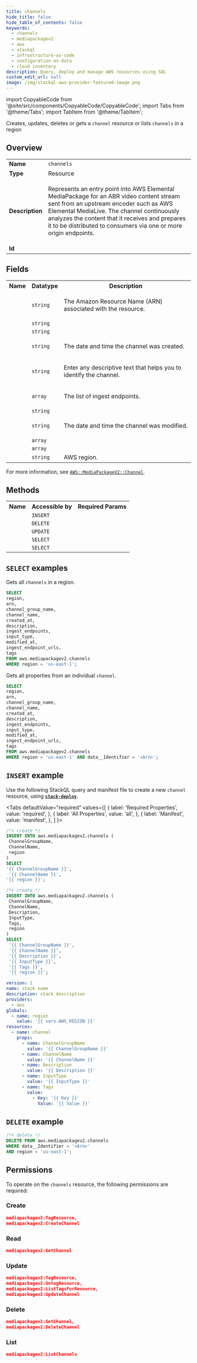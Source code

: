 ```yaml
---
title: channels
hide_title: false
hide_table_of_contents: false
keywords:
  - channels
  - mediapackagev2
  - aws
  - stackql
  - infrastructure-as-code
  - configuration-as-data
  - cloud inventory
description: Query, deploy and manage AWS resources using SQL
custom_edit_url: null
image: /img/stackql-aws-provider-featured-image.png
---
```


import CopyableCode from '@site/src/components/CopyableCode/CopyableCode';
import Tabs from '@theme/Tabs';
import TabItem from '@theme/TabItem';

Creates, updates, deletes or gets a <code>channel</code> resource or lists <code>channels</code> in a region

## Overview
<table>
<tbody>
<tr><td><b>Name</b></td><td><code>channels</code></td></tr>
<tr><td><b>Type</b></td><td>Resource</td></tr>
<tr><td><b>Description</b></td><td><p>Represents an entry point into AWS Elemental MediaPackage for an ABR video content stream sent from an upstream encoder such as AWS Elemental MediaLive. The channel continuously analyzes the content that it receives and prepares it to be distributed to consumers via one or more origin endpoints.</p></td></tr>
<tr><td><b>Id</b></td><td><CopyableCode code="aws.mediapackagev2.channels" /></td></tr>
</tbody>
</table>

## Fields
<table>
<tbody>
<tr><th>Name</th><th>Datatype</th><th>Description</th></tr><tr><td><CopyableCode code="arn" /></td><td><code>string</code></td><td><p>The Amazon Resource Name (ARN) associated with the resource.</p></td></tr>
<tr><td><CopyableCode code="channel_group_name" /></td><td><code>string</code></td><td></td></tr>
<tr><td><CopyableCode code="channel_name" /></td><td><code>string</code></td><td></td></tr>
<tr><td><CopyableCode code="created_at" /></td><td><code>string</code></td><td><p>The date and time the channel was created.</p></td></tr>
<tr><td><CopyableCode code="description" /></td><td><code>string</code></td><td><p>Enter any descriptive text that helps you to identify the channel.</p></td></tr>
<tr><td><CopyableCode code="ingest_endpoints" /></td><td><code>array</code></td><td><p>The list of ingest endpoints.</p></td></tr>
<tr><td><CopyableCode code="input_type" /></td><td><code>string</code></td><td></td></tr>
<tr><td><CopyableCode code="modified_at" /></td><td><code>string</code></td><td><p>The date and time the channel was modified.</p></td></tr>
<tr><td><CopyableCode code="ingest_endpoint_urls" /></td><td><code>array</code></td><td></td></tr>
<tr><td><CopyableCode code="tags" /></td><td><code>array</code></td><td></td></tr>
<tr><td><CopyableCode code="region" /></td><td><code>string</code></td><td>AWS region.</td></tr>
</tbody>
</table>

For more information, see <a href="https://docs.aws.amazon.com/AWSCloudFormation/latest/UserGuide/aws-resource-mediapackagev2-channel.html"><code>AWS::MediaPackageV2::Channel</code></a>.

## Methods

<table>
<tbody>
  <tr>
    <th>Name</th>
    <th>Accessible by</th>
    <th>Required Params</th>
  </tr>
  <tr>
    <td><CopyableCode code="create_resource" /></td>
    <td><code>INSERT</code></td>
    <td><CopyableCode code="ChannelGroupName, ChannelName, region" /></td>
  </tr>
  <tr>
    <td><CopyableCode code="delete_resource" /></td>
    <td><code>DELETE</code></td>
    <td><CopyableCode code="data__Identifier, region" /></td>
  </tr>
  <tr>
    <td><CopyableCode code="update_resource" /></td>
    <td><code>UPDATE</code></td>
    <td><CopyableCode code="data__Identifier, data__PatchDocument, region" /></td>
  </tr>
  <tr>
    <td><CopyableCode code="list_resources" /></td>
    <td><code>SELECT</code></td>
    <td><CopyableCode code="region" /></td>
  </tr>
  <tr>
    <td><CopyableCode code="get_resource" /></td>
    <td><code>SELECT</code></td>
    <td><CopyableCode code="data__Identifier, region" /></td>
  </tr>
</tbody>
</table>

## `SELECT` examples
Gets all <code>channels</code> in a region.
```sql
SELECT
region,
arn,
channel_group_name,
channel_name,
created_at,
description,
ingest_endpoints,
input_type,
modified_at,
ingest_endpoint_urls,
tags
FROM aws.mediapackagev2.channels
WHERE region = 'us-east-1';
```
Gets all properties from an individual <code>channel</code>.
```sql
SELECT
region,
arn,
channel_group_name,
channel_name,
created_at,
description,
ingest_endpoints,
input_type,
modified_at,
ingest_endpoint_urls,
tags
FROM aws.mediapackagev2.channels
WHERE region = 'us-east-1' AND data__Identifier = '<Arn>';
```

## `INSERT` example

Use the following StackQL query and manifest file to create a new <code>channel</code> resource, using [__`stack-deploy`__](https://pypi.org/project/stack-deploy/).

<Tabs
    defaultValue="required"
    values={[
      { label: 'Required Properties', value: 'required', },
      { label: 'All Properties', value: 'all', },
      { label: 'Manifest', value: 'manifest', },
    ]
}>
<TabItem value="required">

```sql
/*+ create */
INSERT INTO aws.mediapackagev2.channels (
 ChannelGroupName,
 ChannelName,
 region
)
SELECT 
'{{ ChannelGroupName }}',
 '{{ ChannelName }}',
'{{ region }}';
```
</TabItem>
<TabItem value="all">

```sql
/*+ create */
INSERT INTO aws.mediapackagev2.channels (
 ChannelGroupName,
 ChannelName,
 Description,
 InputType,
 Tags,
 region
)
SELECT 
 '{{ ChannelGroupName }}',
 '{{ ChannelName }}',
 '{{ Description }}',
 '{{ InputType }}',
 '{{ Tags }}',
 '{{ region }}';
```
</TabItem>
<TabItem value="manifest">

```yaml
version: 1
name: stack name
description: stack description
providers:
  - aws
globals:
  - name: region
    value: '{{ vars.AWS_REGION }}'
resources:
  - name: channel
    props:
      - name: ChannelGroupName
        value: '{{ ChannelGroupName }}'
      - name: ChannelName
        value: '{{ ChannelName }}'
      - name: Description
        value: '{{ Description }}'
      - name: InputType
        value: '{{ InputType }}'
      - name: Tags
        value:
          - Key: '{{ Key }}'
            Value: '{{ Value }}'

```
</TabItem>
</Tabs>

## `DELETE` example

```sql
/*+ delete */
DELETE FROM aws.mediapackagev2.channels
WHERE data__Identifier = '<Arn>'
AND region = 'us-east-1';
```

## Permissions

To operate on the <code>channels</code> resource, the following permissions are required:

### Create
```json
mediapackagev2:TagResource,
mediapackagev2:CreateChannel
```

### Read
```json
mediapackagev2:GetChannel
```

### Update
```json
mediapackagev2:TagResource,
mediapackagev2:UntagResource,
mediapackagev2:ListTagsForResource,
mediapackagev2:UpdateChannel
```

### Delete
```json
mediapackagev2:GetChannel,
mediapackagev2:DeleteChannel
```

### List
```json
mediapackagev2:ListChannels
```
